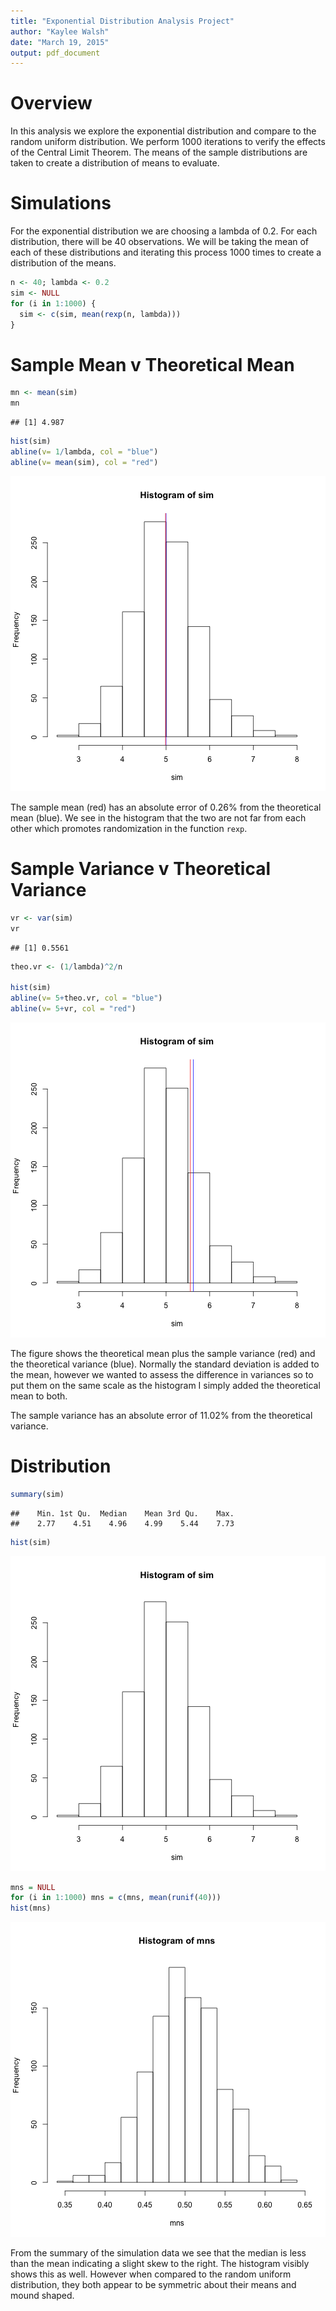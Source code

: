 ```yaml
---
title: "Exponential Distribution Analysis Project"
author: "Kaylee Walsh"
date: "March 19, 2015"
output: pdf_document
---
```


# Overview

In this analysis we explore the exponential distribution and compare to the random uniform distribution. We perform 1000 iterations to verify the effects of the Central Limit Theorem. The means of the sample distributions are taken to create a distribution of means to evaluate.

# Simulations

For the exponential distribution we are choosing a lambda of 0.2. For each distribution, there will be 40 observations. We will be taking the mean of each of these distributions and iterating this process 1000 times to create a distribution of the means.



```r
n <- 40; lambda <- 0.2
sim <- NULL
for (i in 1:1000) {
  sim <- c(sim, mean(rexp(n, lambda)))
}
```

# Sample Mean v Theoretical Mean


```r
mn <- mean(sim)
mn
```

```
## [1] 4.987
```

```r
hist(sim)
abline(v= 1/lambda, col = "blue")
abline(v= mean(sim), col = "red")
```

![plot of chunk unnamed-chunk-2](figure/unnamed-chunk-2.png) 

The sample mean (red) has an absolute error of 0.26% from the theoretical mean (blue). We see in the histogram that the two are not far from each other which promotes randomization in the function `rexp`.

# Sample Variance v Theoretical Variance


```r
vr <- var(sim)
vr
```

```
## [1] 0.5561
```

```r
theo.vr <- (1/lambda)^2/n

hist(sim)
abline(v= 5+theo.vr, col = "blue")
abline(v= 5+vr, col = "red")
```

![plot of chunk unnamed-chunk-3](figure/unnamed-chunk-3.png) 

The figure shows the theoretical mean plus the sample variance (red) and the theoretical variance (blue). Normally the standard deviation is added to the mean, however we wanted to assess the difference in variances so to put them on the same scale as the histogram I simply added the theoretical mean to both.

The sample variance has an absolute error of 11.02% from the theoretical variance. 

# Distribution


```r
summary(sim)
```

```
##    Min. 1st Qu.  Median    Mean 3rd Qu.    Max. 
##    2.77    4.51    4.96    4.99    5.44    7.73
```

```r
hist(sim)
```

![plot of chunk unnamed-chunk-4](figure/unnamed-chunk-41.png) 

```r
mns = NULL
for (i in 1:1000) mns = c(mns, mean(runif(40)))
hist(mns)
```

![plot of chunk unnamed-chunk-4](figure/unnamed-chunk-42.png) 

From the summary of the simulation data we see that the median is less than the mean indicating a slight skew to the right. The histogram visibly shows this as well. However when compared to the random uniform distribution, they both appear to be symmetric about their means and mound shaped.

